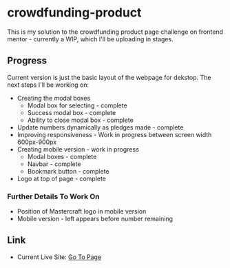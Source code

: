 # crowdfunding-product
This is my solution to the crowdfunding product page challenge on frontend mentor - currently a WIP, which I'll be uploading in stages.

## Progress
Current version is just the basic layout of the webpage for dekstop. The next steps I'll be working on:
- Creating the modal boxes
    - Modal box for selecting - complete
    - Success modal box - complete
    - Ability to close modal box - complete   
- Update numbers dynamically as pledges made - complete
- Improving responsiveness - Work in progress between screen width 600px-900px
- Creating mobile version - work in progress
    - Modal boxes - complete
    - Navbar - complete
    - Bookmark button - complete 
- Logo at top of page - complete

### Further Details To Work On
- Position of Mastercraft logo in mobile version
- Mobile version - left appears before number remaining


## Link
- Current Live Site: [Go To Page](https://cwus619.github.io/crowdfunding-product/)
